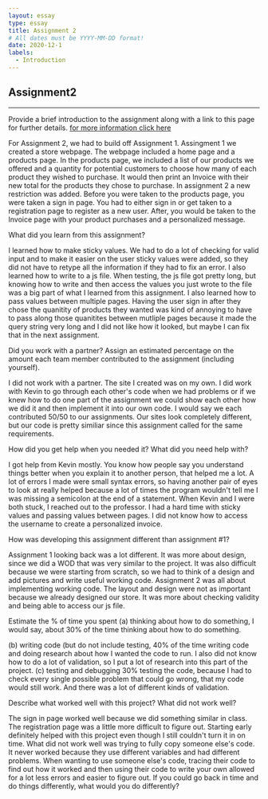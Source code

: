 ```yaml
---
layout: essay
type: essay
title: Assignment 2
# All dates must be YYYY-MM-DD format!
date: 2020-12-1
labels:
  - Introduction
---
```

## Assignment2
---
Provide a brief introduction to the assignment along with a link to this page for further details.
[for more information click here](https://dport96.github.io/ITM352/morea/150.Assignment2/experience-Assignment2_retrospective.html)

For Assignment 2, we had to build off Assignment 1. Assingment 1 we created a store webpage. The webpage included a home page and a products page. 
In the products page, we included a list of our products we offered and a quantity for potential customers to choose how many of each product they wished to purchase. 
It would then print an Invoice with their new total for the products they chose to purchase. In assignment 2 a new restriction was added. Before you were taken to the products page, you were taken a sign in page. 
You had to either sign in or get taken to a registration page to register as a new user. After, you would be taken to the Invoice page with your product purchases and a personalized message. 

What did you learn from this assignment?

I learned how to make sticky values. We had to do a lot of checking for valid input and to make it easier on the user sticky values were added, so they did not have to retype all the information if 
they had to fix an error. I also learned how to write to a js file. When testing, the js file got pretty long, but knowing how to write and then access the values you just wrote to the file was 
a big part of what I learned from this assignment. I also learned how to pass values between multiple pages. Having the user sign in after they chose the quanitity of products they wanted was kind of 
annoying to have to pass along those quanitites between mutliple pages because it made the query string very long and I did not like how it looked, but maybe I can fix that in the next assignment. 

Did you work with a partner? Assign an estimated percentage on the amount each team member contributed to the assignment (including yourself).

I did not work with a partner. The site I created was on my own. I did work with Kevin to go through each other's code when we had problems or if we knew how to do one part of the assignment we could show
each other how we did it and then implement it into our own code. I would say we each contributed 50/50 to our assignments. Our sites look completely different, but our code is pretty similiar since this assignment
called for the same requirements. 

How did you get help when you needed it? What did you need help with?

I got help from Kevin mostly. You know how people say you understand things better when you explain it to another person, that helped me a lot. A lot of errors I made were small syntax errors, so having another
pair of eyes to look at really helped because a lot of times the program wouldn't tell me I was missing a semicolon at the end of a statement. When Kevin and I were both stuck, I reached out to the professor. 
I had a hard time with sticky values and passing values between pages. I did not know how to access the username to create a personalized invoice. 

How was developing this assignment different than assignment #1?

Assignment 1 looking back was a lot different. It was more about design, since we did a WOD that was very similar to the project. It was also difficult because we were starting from scratch, so we had to think of a 
design and add pictures and write useful working code. Assignment 2 was all about implementing working code. The layout and design were not as important because we already designed our store. It was more about
checking validity and being able to access our js file. 

Estimate the % of time you spent 
(a) thinking about how to do something, 
I would say, about 30% of the time thinking about how to do something. 

(b) writing code (but do not include testing, 
40% of the time writing code and doing research about how I wanted the code to run. I also did not know how to do a lot of validation, so I put a lot of research into this part of the project. 
(c) testing and debugging
30% testing the code, because I had to check every single possible problem that could go wrong, that my code would still work. And there was a lot of different kinds of validation.

Describe what worked well with this project? What did not work well?

The sign in page worked well because we did something similar in class. The registration page was a little more difficult to figure out. Starting early definitely helped with this project even though 
I still couldn't turn it in on time. What did not work well was trying to fully copy someone else's code. It never worked because they use different variables and had different problems. When wanting to use
someone else's code, tracing their code to find out how it worked and then using their code to write your own allowed for a lot less errors and easier to figure out.
If you could go back in time and do things differently, what would you do differently?
